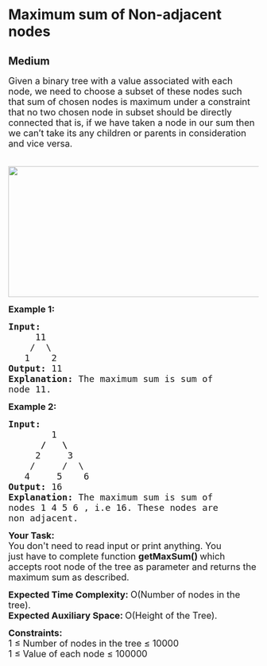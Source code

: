 # Maximum sum of Non-adjacent nodes
## Medium
<div class="problems_problem_content__Xm_eO"><p><span style="font-size:18px">Given a binary tree with a value associated with each node, we need to choose a subset of these nodes such that sum of chosen nodes is maximum under a constraint that no two chosen node in subset should be directly connected that is, if we have taken a node in our sum then we can’t take its any children or parents in consideration and vice versa.</span></p>

<p><span style="font-size:18px">&nbsp; &nbsp; &nbsp; &nbsp; &nbsp; &nbsp; &nbsp; &nbsp; &nbsp; &nbsp; &nbsp; &nbsp; &nbsp; &nbsp; &nbsp; &nbsp; &nbsp; &nbsp; &nbsp; &nbsp; &nbsp; &nbsp; &nbsp; &nbsp;<img alt="" src="http://cdncontribute.geeksforgeeks.org/wp-content/uploads/nodeSubsetWithMaxSum.png" style="height:263px; width:600px"></span></p>

<p><span style="font-size:18px"><strong>Example 1:</strong></span></p>

<pre><span style="font-size:18px"><strong>Input:
</strong>     11
&nbsp;   /  \
&nbsp;  1    2
<strong>Output: </strong>11<strong>
Explanation: </strong>The maximum sum is sum of
node&nbsp;11.</span></pre>

<p><span style="font-size:18px"><strong>Example 2:</strong></span></p>

<pre><span style="font-size:18px"><strong>Input:
&nbsp;       </strong>1
<strong>      /   \
&nbsp;    </strong>2     3
&nbsp;   /     /  \
&nbsp;  4     5    6
<strong>Output: </strong>16<strong>
Explanation: </strong>The maximum sum is sum of
nodes 1 4 5 6<strong> </strong>, i.e 16. These nodes are
non adjacent.</span></pre>

<p><span style="font-size:18px"><strong>Your Task:</strong><br>
You don't need to read input or print anything. You just&nbsp;have to complete&nbsp;function&nbsp;<strong>getMaxSum() </strong>which accepts root node of the tree as parameter and returns the maximum sum as described.</span></p>

<p dir="ltr"><span style="font-size:18px"><strong>Expected Time Complexity: </strong>O(Number of nodes in the tree).<br>
<strong>Expected Auxiliary Space: </strong>O(Height of the Tree).</span></p>

<div><span style="font-size:18px"><strong>Constraints:</strong><br>
1 ≤ Number of nodes in the tree ≤ 10000</span></div>

<div><span style="font-size:18px">1 ≤ Value of each node ≤ 100000</span></div>
</div>